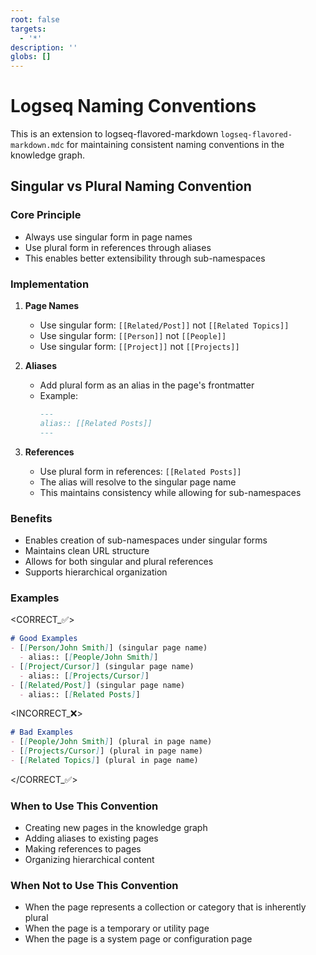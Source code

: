```yaml
---
root: false
targets:
  - '*'
description: ''
globs: []
---
```

# Logseq Naming Conventions
This is an extension to logseq-flavored-markdown `logseq-flavored-markdown.mdc` for maintaining consistent naming conventions in the knowledge graph.

## Singular vs Plural Naming Convention

### Core Principle
- Always use singular form in page names
- Use plural form in references through aliases
- This enables better extensibility through sub-namespaces

### Implementation
1. **Page Names**
   - Use singular form: `[[Related/Post]]` not `[[Related Topics]]`
   - Use singular form: `[[Person]]` not `[[People]]`
   - Use singular form: `[[Project]]` not `[[Projects]]`

2. **Aliases**
   - Add plural form as an alias in the page's frontmatter
   - Example:
     ```markdown
     ---
     alias:: [[Related Posts]]
     ---
     ```

3. **References**
   - Use plural form in references: `[[Related Posts]]`
   - The alias will resolve to the singular page name
   - This maintains consistency while allowing for sub-namespaces

### Benefits
- Enables creation of sub-namespaces under singular forms
- Maintains clean URL structure
- Allows for both singular and plural references
- Supports hierarchical organization

### Examples

<CORRECT_✅>
```markdown
# Good Examples
- [[Person/John Smith]] (singular page name)
  - alias:: [[People/John Smith]]
- [[Project/Cursor]] (singular page name)
  - alias:: [[Projects/Cursor]]
- [[Related/Post]] (singular page name)
  - alias:: [[Related Posts]]
```

<INCORRECT_❌>
```markdown
# Bad Examples
- [[People/John Smith]] (plural in page name)
- [[Projects/Cursor]] (plural in page name)
- [[Related Topics]] (plural in page name)
```
</CORRECT_✅>

### When to Use This Convention
- Creating new pages in the knowledge graph
- Adding aliases to existing pages
- Making references to pages
- Organizing hierarchical content

### When Not to Use This Convention
- When the page represents a collection or category that is inherently plural
- When the page is a temporary or utility page
- When the page is a system page or configuration page
